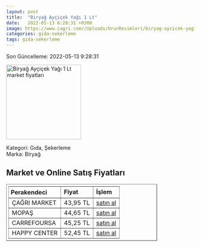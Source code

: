 ```yaml
---
layout: post
title:  "Biryağ Ayçiçek Yağı 1 Lt"
date:   2022-05-13 6:28:31 +0300
image: https://www.cagri.com//Uploads/UrunResimleri/biryag-aycicek-yagi-1-lt-e2af.jpg
categories: gida-sekerleme
tags: gida-sekerleme
---
```


Son Güncelleme: 2022-05-13 9:28:31

<img src="https://www.cagri.com//Uploads/UrunResimleri/biryag-aycicek-yagi-1-lt-e2af.jpg" width="200" alt="Biryağ Ayçiçek Yağı 1 Lt market fiyatları" />

Kategori: Gıda, Şekerleme
<br />
Marka: Biryağ

<h2>Market ve Online Satış Fiyatları</h2>

<table border="1" style="padding: 5px;width:80%;">
  <tr>
    <td style="padding: 5px;"><strong>Perakendeci</strong></td>
    <td><strong>Fiyat</strong></td>
    <td><strong>İşlem</strong></td>
  </tr>
  <tr>
              <td title="Çağrı Market">ÇAĞRI MARKET</td>
              <td>43,95 TL</td>
              <td><a title="Çağrı Market" target="_blank" href="https://www.cagri.com/biryag-aycicek-yagi-1-lt">satın al</a></td>
            </tr><tr>
              <td title="Mopaş">MOPAŞ</td>
              <td>44,65 TL</td>
              <td><a title="Mopaş" target="_blank" href="https://www.mopas.com.tr/biryag-aycicek-1-l/p/1796">satın al</a></td>
            </tr><tr>
              <td title="CarrefourSA">CARREFOURSA</td>
              <td>45,25 TL</td>
              <td><a title="CarrefourSA" target="_blank" href="https://www.carrefoursa.com/biryag-aycicek-yagi-1-lt-p-30072273">satın al</a></td>
            </tr><tr>
              <td title="Happy Center">HAPPY CENTER</td>
              <td>52,45 TL</td>
              <td><a title="Happy Center" target="_blank" href="https://www.happycenter.com.tr/Biryag_Y_aycicek_Yagi_1_Lt">satın al</a></td>
            </tr>
</table>
